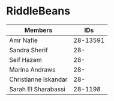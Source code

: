 # RiddleBeans

Members | IDs
------- | ---
Amr Nafie | 28-13591
Sandra Sherif | 28-
Seif Hazem | 28-
Marina Andraws | 28-
Christianne Iskandar | 28-
Sarah El Sharabassi | 28-1198